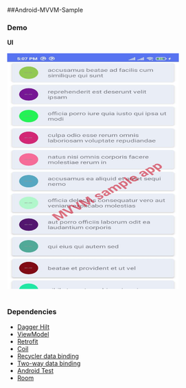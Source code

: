 ##Android-MVVM-Sample

### Demo

__UI__
<br><br>
<img src="./ScreenShot/demo.jpeg" width="400" height="550">
<br><br>

### Dependencies

- <a href="https://developer.android.com/training/dependency-injection/hilt-android">Dagger Hilt</a>
- <a href="https://developer.android.com/topic/libraries/architecture/viewmodel">ViewModel</a>
- <a href="https://square.github.io/retrofit/">Retrofit</a>
- <a href="https://github.com/coil-kt/coil">Coil</a>
- <a href="https://developer.android.com/codelabs/kotlin-android-training-diffutil-databinding#0">Recycler data binding</a>
- <a href="https://developer.android.com/topic/libraries/data-binding/two-way">Two-way data binding</a>
- <a href="https://developer.android.com/training/testing/unit-testing/instrumented-unit-tests">Android Test</a>
- <a href="https://developer.android.com/studio/inspect/database">Room</a>

